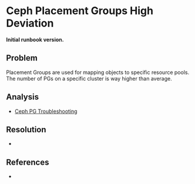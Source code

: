 # Ceph Placement Groups High Deviation

**Initial runbook version.**

## Problem

Placement Groups are used for mapping objects to specific resource pools.
The number of PGs on a specific cluster is way higher than average.

## Analysis
 * [Ceph PG Troubleshooting](https://docs.ceph.com/en/latest/rados/troubleshooting/troubleshooting-pg/)

## Resolution
 * 

## References
 * 
